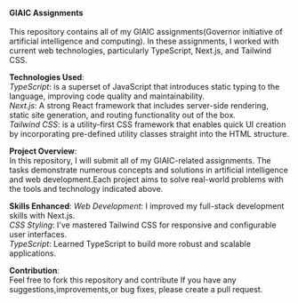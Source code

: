 **GIAIC Assignments** <br/><br/>
This repository contains all of my GIAIC assignments(Governor initiative of artificial intelligence and computing). In these assignments, I worked with current web technologies, particularly TypeScript, Next.js, and Tailwind CSS.

**Technologies Used**:<br/>
*TypeScript*: is a superset of JavaScript that introduces static typing to the language, improving code quality and maintainability.<br/>
*Next.js*: A strong React framework that includes server-side rendering, static site generation, and routing functionality out of the box.<br/>
*Tailwind CSS*: is a utility-first CSS framework that enables quick UI creation by incorporating pre-defined utility classes straight into the HTML structure.<br/>

**Project Overview**:<br/>
In this repository, I will submit all of my GIAIC-related assignments. The tasks demonstrate numerous concepts and solutions in artificial intelligence and web development.Each project aims to solve real-world problems with the tools and technology indicated above.

**Skills Enhanced**:
*Web Development*: I improved my full-stack development skills with Next.js.<br/>
*CSS Styling*: I've mastered Tailwind CSS for responsive and configurable user interfaces.<br/>
*TypeScript*: Learned TypeScript to build more robust and scalable applications.<br/>

**Contribution**:<br/>
Feel free to fork this repository and contribute If you have any suggestions,improvements,or bug fixes, please create a pull request.<br/>
